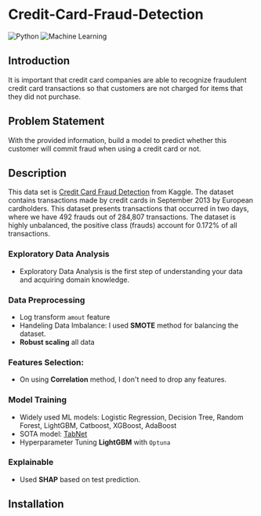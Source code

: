 # Credit-Card-Fraud-Detection

![Python](https://img.shields.io/badge/Python-3.8.10-blue.svg)
![Machine Learning](https://img.shields.io/badge/Machine%20Learning-LightGBM-orange)

## Introduction
It is important that credit card companies are able to recognize fraudulent credit card transactions so that customers are not charged for items that they did not purchase.

## Problem Statement
With the provided information, build a model to predict whether this customer will commit fraud when using a credit card or not.

## Description
This data set is [Credit Card Fraud Detection](https://www.kaggle.com/datasets/mlg-ulb/creditcardfraud) from Kaggle. The dataset contains transactions made by credit cards in September 2013 by European cardholders. This dataset presents transactions that occurred in two days, where we have 492 frauds out of 284,807 transactions. The dataset is highly unbalanced, the positive class (frauds) account for 0.172% of all transactions.

### Exploratory Data Analysis
* Exploratory Data Analysis is the first step of understanding your data and acquiring domain knowledge. 

### Data Preprocessing
* Log transform ```amout``` feature
* Handeling Data Imbalance: I used **SMOTE** method for balancing the dataset. 
* **Robust scaling** all data

### Features Selection:
* On using **Correlation** method, I don't need to drop any features.

### Model Training
* Widely used ML models: Logistic Regression, Decision Tree, Random Forest, LightGBM, Catboost, XGBoost, AdaBoost
* SOTA model: [TabNet](https://arxiv.org/pdf/1908.07442.pdf)
* Hyperparameter Tuning **LightGBM** with ```Optuna```

### Explainable
* Used **SHAP** based on test prediction.

## Installation
